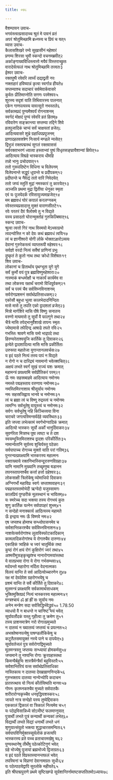 ```yaml
---
title: ०७८

---
```

वैशम्पायन उवाच-  
भगवंस्त्वत्प्रसादाच्च श्रुतं मे पावनं व्रतं  
अपरं श्रोतुमिच्छामि ब्रध्नस्य च प्रियं च यत्१  
व्यास उवाच-  
कैलासशिखरे रम्ये सुखासीनं महेश्वरं  
प्रणम्य शिरसा भूमौ स्कन्दो वचनमब्रवीत्२  
अर्काङ्गाख्यविधिस्त्वत्तो मयैवं विस्तराच्छ्रुतः  
वारादेर्यत्फलं नाथ श्रोतुमिच्छामि तत्त्वतः३  
ईश्वर उवाच-  
रक्तपुष्पै रवेर्वारे त्वर्घ्यं दद्याद्व्रती नरः  
नक्ताहारं हविष्यान्नं कृत्वा स्वर्गान्न हीयते४  
सप्तम्याश्च सदाचारं सर्वमेवार्कवासरे  
कुर्वतः प्रीतिमाप्नोति सगणः परमेश्वरः५  
शूरस्य सदृशं याति तिथिवारस्य पालनात्  
एकेन गाणपत्यस्य यावत्सूरो नभस्तले६  
सर्वकामप्रदं पुण्यमैश्वर्यं रोगनाशनम्  
स्वर्गदं मोक्षदं पुण्यं रवेर्वारे व्रतं हितम्७  
रविवारेण सङ्क्रान्त्या सप्तम्या तद्दिने शिवे  
व्रतपूजादिकं चाप्यं सर्वं चाक्षयतां व्रजेत्८  
आदित्यवासरे शुभ्रे ग्रहाधिपप्रपूजनम्  
प्राणादहतवक्त्रेण निःसार्य मण्डले न्यसेत्९  
द्विभुजं रक्तपद्मस्थं सुगलं रक्तवाससं  
सर्वरक्ताभरणं ध्यात्वा हस्ताभ्यां पुष्पं विधृतसङ्घ्रायैशान्यां क्षिपेत्१०  
आदित्याय विद्महे भास्कराय धीमहि  
तन्नो भानुः प्रचोदयात्११  
ततो गुरूपदिष्टेन विधिना च विलेपनम्  
विलेपनान्ते सद्धूपं धूपान्ते च प्रदीपकम्१२  
प्रदीपान्ते च नैवेद्यं ततो वारि निवेदयेत्  
ततो जप्यं स्तुतिं मुद्रां नमस्कारं तु कारयेत्१३  
अञ्जलि प्रथमा मुद्रा द्वितीया धेनुका स्मृता  
एवं यः पूजयेदर्कं रविसायुज्यमाव्रजेत्१४  
मम ब्रह्मवधं घोरं कपालं करलग्नकम्  
रवेस्तस्यप्रसादात्तु मुक्तं वाराणसीतटे१५  
रवेः परतरं दैवं त्रैलोक्ये तु न विद्यते  
यस्य प्रसादतो घोरान्मुक्तोहं गुरुकिल्बिषात्१६  
स्कन्द उवाच-  
श्रुत्वा त्वत्तो गिरं नाथ विस्मयो मेऽभवत्प्रभो  
त्वदन्योस्ति न को देवः कथं ब्रह्मवधं त्वयि१७  
त्वं च ज्ञानीश्वरो योगी लोके भोक्ताऽक्षरोऽव्ययः  
देवानां गुरुरेकस्त्वं व्याप्तरूपी महेश्वरः१८  
सर्वज्ञो वरदो नित्यं सर्वेषां प्राणिनां प्रभुः  
दुष्कृतं ते कुतो नाथ तथा क्रोधो विशेषतः१९  
शिव उवाच-  
लोकानां च हितार्थाय पृथग्भूता युगे युगे  
सर्वं कुर्मो वयं पुत्र ब्रह्मविष्णुमहेश्वराः२०  
नास्माकं बन्धमोक्षौ च नाकार्यं कार्यमेव वा  
तथा लोकस्य रक्षार्थं चरामो विधिपूर्वकम्२१  
सर्वं च परमं चैव सर्वविघ्नविनाशनम्  
सर्वरोगप्रशमनं सर्वार्थप्रतिसाधकम्२२  
एकोसौ बहुधा भूत्वा कालभेदादनिन्दितः  
मासे मासे तु तपति एको द्वादशतां व्रजेत्२३  
मित्रो मार्गशिरे मासि पौषे विष्णुः सनातनः  
वरुणो माघमासे तु सूर्यो वै फाल्गुने तथा२४  
चैत्रे मासि तपेद्भानुर्वैशाखे तापनः स्मृतः  
ज्येष्ठमासे तपेदिन्द्र आषाढे तपते रविः२५  
गभस्तिः श्रावणे मासि यमो भाद्रपदे तथा  
हिरण्यरेताश्वयुजि कार्तिके तु दिवाकरः२६  
इत्येते द्वादशादित्या मासि मासि प्रकीर्तिताः  
उरुरूपा महातेजा युगान्तानलवर्चसः२७  
य इदं पठते नित्यं तस्य पापं न विद्यते  
न रोगो न च दारिद्र्यं नावमानो भवेत्क्वचित्२८  
अक्षयं लभते स्वर्गं सुखं राज्यं यशः क्रमात्  
महामन्त्रं प्रवक्ष्यामि सर्वप्रीतिकरं परम्२९  
ऊँ नमः सहस्रबाहवे आदित्याय नमोनमः  
नमस्ते पद्महस्ताय वरुणाय नमोनमः३०  
नमस्तिमिरनाशाय श्रीसूर्याय नमोनमः  
नमः सहस्रजिह्वाय भानवे च नमोनमः३१  
त्वं च ब्रह्मा त्वं च विष्णू रुद्रस्त्वं च नमोनमः  
त्वमग्निः सर्वभूतेषु वायुस्त्वं च नमोनमः३२  
सर्वगः सर्वभूतेषु नहि किञ्चित्त्वया विना  
चराचरे जगत्यस्मिन्सर्वदेहे व्यवस्थितः३३  
इति जप्त्वा लभेत्कामं स्वर्गभोग्यादिकं क्रमात्  
आदित्यो भास्करः सूर्यो अर्को भानुर्दिवाकरः३४  
सुवर्णरेता मित्रश्च पूषा त्वष्टा च ते दश  
स्वयम्भूस्तिमिराशश्च द्वादशः परिकीर्तितः३५  
नामान्येतानि सूर्यस्य शुचिर्यस्तु पठेन्नरः  
सर्वपापाच्च रोगाच्च मुक्तो याति परां गतिम्३६  
पुनरन्यत्प्रवक्ष्यामि भास्करस्य महात्मनः  
रक्ताख्याये रक्तनिभास्सिन्दूरारुणविग्रहाः३७  
यानि नामानि मुख्यानि तच्छृणुष्व षडानन  
तपनस्तापनश्चैव कर्त्ता हर्त्ता ग्रहेश्वरः३८  
लोकसाक्षी त्रिलोकेषु व्योमाधिपो दिवाकरः  
अग्निगर्भो महाविप्रः स्वर्गः सप्ताश्ववाहनः३९  
पद्महस्तस्तमोभेदी ऋग्वेदो यजुस्सामगः  
कालप्रियं पुण्डरीकं मूलस्थानं च भावितम्४०  
यः स्मरेच्च सदा भक्त्या तस्य रोगभयं कुतः  
शृणु कार्तिक यत्नेन सर्वपापहरं शुभम्४१  
न सन्देहो मनाक्कार्य आदित्यस्य महामते  
ऊँ इन्द्राय नमः ऊँ विष्णवे नमः४२  
एष जप्यश्च होमश्च सन्ध्योपासनमेव च  
सर्वशान्तिकरश्चैव सर्वविघ्नविनाशनः४३  
नाशयेत्सर्वरोगांश्च लूताविस्फोटकादिकान्  
कामलादिकरोगांश्च ये रोगाश्चैव दारुणाः४४  
एकाहिकं त्र्यहिकं च ज्वरं चातुर्थिकं तथा  
कुष्ठं रोगं क्षयं रोगं कुक्षिरोगं ज्वरं तथा४५  
अश्मरीमूत्रङ्कृच्छ्रांश्च नानारोगामयांस्तथा  
ये वातप्रभवा रोगा ये रोगा गर्भसम्भवाः४६  
मर्दयन्तो महारोगा मर्दिता वेदनात्मकाः  
विलयं यान्ति ते सर्व आदित्योच्चारणेन तु४७  
रक्ष मां देवदेवेश ग्रहरोगभयेषु च  
प्रशमं यान्ति ते सर्वे कीर्तिते तु दिवाकरे४८  
मूलमन्त्रं प्रवक्ष्यामि सर्वकामार्थसाधकम्  
भुक्तिमुक्तिप्रदं नित्यं भास्करस्य महात्मनः४९  
मन्त्रश्चायं ॐ ह्रां ह्रीं सः सूर्याय नमः  
अनेन मन्त्रेण सदा सर्वसिद्धिर्भवेद्ध्रुवं५० 1.78.50  
व्याधयो वै न बाधन्ते न चानिष्टं भयं भवेत्  
सूर्यावर्तोदकं यस्तु गृहीत्वा तु क्रमेण तु५१  
तस्य प्राशनमात्रेण नरो रोगात्प्रमुच्यते  
न दातव्यं न ख्यातव्यं जप्तव्यं च प्रयत्नतः५२  
अभक्तेष्वनपत्येषु पाषण्डलौकिकेषु च  
कटुतैलसमायुक्तं नस्ये पाने च दापयेत्५३  
सूर्यावर्तजलं पुत्र सर्वरोगाद्विमुच्यते  
मूलमन्त्रस्तु जप्तव्यः सन्ध्यायां होमकर्मसु५४  
जप्यमाने तु नश्यन्ति रोगाः क्रूरग्रहास्तथा  
किमन्यैर्बहुभिः शास्त्रैर्मन्त्रैर्वा बहुविस्तरैः५५  
सर्वशान्तिरियं वत्स सर्वार्थप्रतिसाधिका  
नास्तिकाय न दातव्या देवब्राह्मणनिन्दके५६  
गुरुभक्ताय दातव्या नान्येभ्योपि कदाचन  
प्रातरुत्थाय यो नित्यं कीर्तयिष्यति मानवः५७  
गोघ्नः कृतघ्नकश्चैव मुच्यते सर्वपातकैः  
शरीरारोग्यकृच्चैव धनवृद्धियशस्करः५८  
जायते नात्र सन्देहो यस्य तुष्येद्दिवाकरः  
एककालं द्विकालं वा त्रिकालं नित्यमेव च५९  
यः पठेद्रविसान्निध्ये सोऽभीष्टं फलमाप्नुयात्  
पुत्रार्थी लभते पुत्रं कन्यार्थी कन्यकां लभेत्६०  
विद्यार्थी लभते विद्यां धनार्थी लभते धनं  
शृणुयात्संयुतो भक्त्या शुद्धाचारसमन्वितः६१  
सर्वपापविनिर्मुक्तस्सूर्यलोकं व्रजत्यपि  
भास्करस्य व्रते यच्च व्रताचारमखेषु च६२  
पुण्यस्थानेषु तीर्थेषु पठेत्कोटिगुणं भवेत्  
ग्रहे भोज्येषु पूजायां ब्रह्मभोज्ये द्विजाग्रतः६३  
य इदं पठते विप्रस्तस्यानन्तफलं भवेत्  
तपस्विनां च विप्राणां देवानामग्रतः सुधीः६४  
यः पठेत्पाठयेद्वापि सुरलोके महीयते६५  
इति श्रीपाद्मपुराणे प्रथमे सृष्टिखण्डे सूर्यशान्तिर्नामाष्टसप्ततितमोऽध्यायः७८